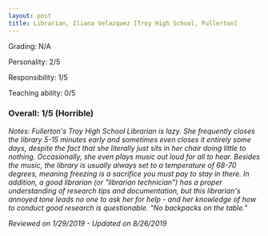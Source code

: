 ```yaml
---
layout: post
title: Librarian, Iliana Velazquez [Troy High School, Fullerton]
---
```


Grading: N/A

Personality: 2/5

Responsibility: 1/5

Teaching ability: 0/5

### Overall: 1/5 (Horrible)

*Notes: Fullerton's Troy High School Librarian is lazy. She frequently closes the library 5-15 minutes early and sometimes
even closes it entirely some days, despite the fact that she literally just sits in her chair doing little to nothing. Occasionally, she even plays music out loud for all to hear. Besides the music, the library is usually always set to a temperature of 68-70 degrees, meaning freezing is a sacrifice you must pay to stay in there. In addition, a good librarian (or "librarian technician") has a proper understanding of research tips and documentation, but this librarian's annoyed tone leads no one to ask her for help - and her knowledge of how to conduct good research is questionable. "No backpacks on the table."*

*Reviewed on 1/29/2019 - Updated on 8/26/2019*
